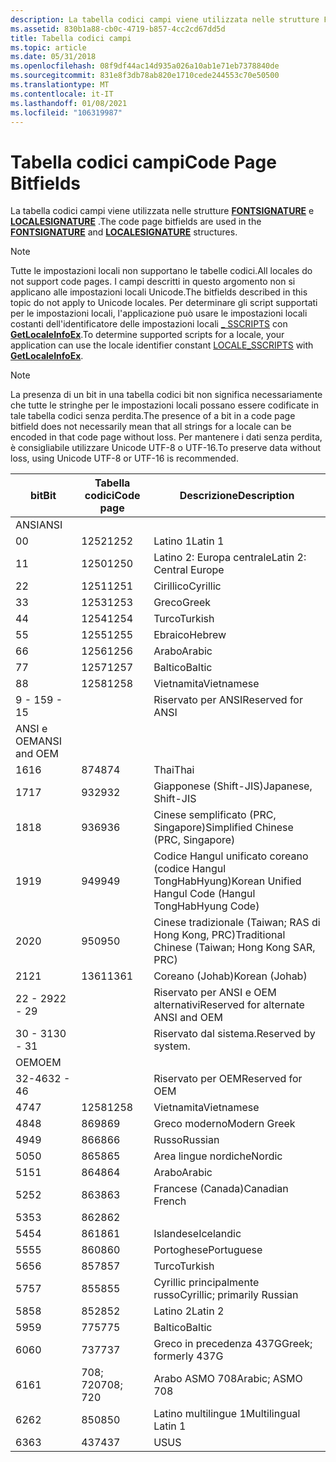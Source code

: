 ```yaml
---
description: La tabella codici campi viene utilizzata nelle strutture FONTSIGNATURE e LOCALESIGNATURE. Si noti che tutte le impostazioni locali non supportano le tabelle codici.
ms.assetid: 830b1a88-cb0c-4719-b857-4cc2cd67dd5d
title: Tabella codici campi
ms.topic: article
ms.date: 05/31/2018
ms.openlocfilehash: 08f9df44ac14d935a026a10ab1e71eb7378840de
ms.sourcegitcommit: 831e8f3db78ab820e1710cede244553c70e50500
ms.translationtype: MT
ms.contentlocale: it-IT
ms.lasthandoff: 01/08/2021
ms.locfileid: "106319987"
---
```

# <a name="code-page-bitfields"></a><span data-ttu-id="2beea-103">Tabella codici campi</span><span class="sxs-lookup"><span data-stu-id="2beea-103">Code Page Bitfields</span></span>

<span data-ttu-id="2beea-104">La tabella codici campi viene utilizzata nelle strutture [**FONTSIGNATURE**](/windows/win32/api/wingdi/ns-wingdi-fontsignature) e [**LOCALESIGNATURE**](/windows/win32/api/wingdi/ns-wingdi-localesignature) .</span><span class="sxs-lookup"><span data-stu-id="2beea-104">The code page bitfields are used in the [**FONTSIGNATURE**](/windows/win32/api/wingdi/ns-wingdi-fontsignature) and [**LOCALESIGNATURE**](/windows/win32/api/wingdi/ns-wingdi-localesignature) structures.</span></span>

> [!Note]  
> <span data-ttu-id="2beea-105">Tutte le impostazioni locali non supportano le tabelle codici.</span><span class="sxs-lookup"><span data-stu-id="2beea-105">All locales do not support code pages.</span></span> <span data-ttu-id="2beea-106">I campi descritti in questo argomento non si applicano alle impostazioni locali Unicode.</span><span class="sxs-lookup"><span data-stu-id="2beea-106">The bitfields described in this topic do not apply to Unicode locales.</span></span> <span data-ttu-id="2beea-107">Per determinare gli script supportati per le impostazioni locali, l'applicazione può usare le impostazioni locali costanti dell'identificatore delle impostazioni locali [ \_ SSCRIPTS](locale-sscripts.md) con [**GetLocaleInfoEx**](/windows/desktop/api/Winnls/nf-winnls-getlocaleinfoex).</span><span class="sxs-lookup"><span data-stu-id="2beea-107">To determine supported scripts for a locale, your application can use the locale identifier constant [LOCALE\_SSCRIPTS](locale-sscripts.md) with [**GetLocaleInfoEx**](/windows/desktop/api/Winnls/nf-winnls-getlocaleinfoex).</span></span>

 

> [!Note]  
> <span data-ttu-id="2beea-108">La presenza di un bit in una tabella codici bit non significa necessariamente che tutte le stringhe per le impostazioni locali possano essere codificate in tale tabella codici senza perdita.</span><span class="sxs-lookup"><span data-stu-id="2beea-108">The presence of a bit in a code page bitfield does not necessarily mean that all strings for a locale can be encoded in that code page without loss.</span></span> <span data-ttu-id="2beea-109">Per mantenere i dati senza perdita, è consigliabile utilizzare Unicode UTF-8 o UTF-16.</span><span class="sxs-lookup"><span data-stu-id="2beea-109">To preserve data without loss, using Unicode UTF-8 or UTF-16 is recommended.</span></span>

 



| <span data-ttu-id="2beea-110">bit</span><span class="sxs-lookup"><span data-stu-id="2beea-110">Bit</span></span>          | <span data-ttu-id="2beea-111">Tabella codici</span><span class="sxs-lookup"><span data-stu-id="2beea-111">Code page</span></span> | <span data-ttu-id="2beea-112">Descrizione</span><span class="sxs-lookup"><span data-stu-id="2beea-112">Description</span></span>                                           |
|--------------|-----------|-------------------------------------------------------|
| <span data-ttu-id="2beea-113">ANSI</span><span class="sxs-lookup"><span data-stu-id="2beea-113">ANSI</span></span>         |           |                                                       |
| <span data-ttu-id="2beea-114">0</span><span class="sxs-lookup"><span data-stu-id="2beea-114">0</span></span>            | <span data-ttu-id="2beea-115">1252</span><span class="sxs-lookup"><span data-stu-id="2beea-115">1252</span></span>      | <span data-ttu-id="2beea-116">Latino 1</span><span class="sxs-lookup"><span data-stu-id="2beea-116">Latin 1</span></span>                                               |
| <span data-ttu-id="2beea-117">1</span><span class="sxs-lookup"><span data-stu-id="2beea-117">1</span></span>            | <span data-ttu-id="2beea-118">1250</span><span class="sxs-lookup"><span data-stu-id="2beea-118">1250</span></span>      | <span data-ttu-id="2beea-119">Latino 2: Europa centrale</span><span class="sxs-lookup"><span data-stu-id="2beea-119">Latin 2: Central Europe</span></span>                               |
| <span data-ttu-id="2beea-120">2</span><span class="sxs-lookup"><span data-stu-id="2beea-120">2</span></span>            | <span data-ttu-id="2beea-121">1251</span><span class="sxs-lookup"><span data-stu-id="2beea-121">1251</span></span>      | <span data-ttu-id="2beea-122">Cirillico</span><span class="sxs-lookup"><span data-stu-id="2beea-122">Cyrillic</span></span>                                              |
| <span data-ttu-id="2beea-123">3</span><span class="sxs-lookup"><span data-stu-id="2beea-123">3</span></span>            | <span data-ttu-id="2beea-124">1253</span><span class="sxs-lookup"><span data-stu-id="2beea-124">1253</span></span>      | <span data-ttu-id="2beea-125">Greco</span><span class="sxs-lookup"><span data-stu-id="2beea-125">Greek</span></span>                                                 |
| <span data-ttu-id="2beea-126">4</span><span class="sxs-lookup"><span data-stu-id="2beea-126">4</span></span>            | <span data-ttu-id="2beea-127">1254</span><span class="sxs-lookup"><span data-stu-id="2beea-127">1254</span></span>      | <span data-ttu-id="2beea-128">Turco</span><span class="sxs-lookup"><span data-stu-id="2beea-128">Turkish</span></span>                                               |
| <span data-ttu-id="2beea-129">5</span><span class="sxs-lookup"><span data-stu-id="2beea-129">5</span></span>            | <span data-ttu-id="2beea-130">1255</span><span class="sxs-lookup"><span data-stu-id="2beea-130">1255</span></span>      | <span data-ttu-id="2beea-131">Ebraico</span><span class="sxs-lookup"><span data-stu-id="2beea-131">Hebrew</span></span>                                                |
| <span data-ttu-id="2beea-132">6</span><span class="sxs-lookup"><span data-stu-id="2beea-132">6</span></span>            | <span data-ttu-id="2beea-133">1256</span><span class="sxs-lookup"><span data-stu-id="2beea-133">1256</span></span>      | <span data-ttu-id="2beea-134">Arabo</span><span class="sxs-lookup"><span data-stu-id="2beea-134">Arabic</span></span>                                                |
| <span data-ttu-id="2beea-135">7</span><span class="sxs-lookup"><span data-stu-id="2beea-135">7</span></span>            | <span data-ttu-id="2beea-136">1257</span><span class="sxs-lookup"><span data-stu-id="2beea-136">1257</span></span>      | <span data-ttu-id="2beea-137">Baltico</span><span class="sxs-lookup"><span data-stu-id="2beea-137">Baltic</span></span>                                                |
| <span data-ttu-id="2beea-138">8</span><span class="sxs-lookup"><span data-stu-id="2beea-138">8</span></span>            | <span data-ttu-id="2beea-139">1258</span><span class="sxs-lookup"><span data-stu-id="2beea-139">1258</span></span>      | <span data-ttu-id="2beea-140">Vietnamita</span><span class="sxs-lookup"><span data-stu-id="2beea-140">Vietnamese</span></span>                                            |
| <span data-ttu-id="2beea-141">9 - 15</span><span class="sxs-lookup"><span data-stu-id="2beea-141">9 - 15</span></span>       |           | <span data-ttu-id="2beea-142">Riservato per ANSI</span><span class="sxs-lookup"><span data-stu-id="2beea-142">Reserved for ANSI</span></span>                                     |
| <span data-ttu-id="2beea-143">ANSI e OEM</span><span class="sxs-lookup"><span data-stu-id="2beea-143">ANSI and OEM</span></span> |           |                                                       |
| <span data-ttu-id="2beea-144">16</span><span class="sxs-lookup"><span data-stu-id="2beea-144">16</span></span>           | <span data-ttu-id="2beea-145">874</span><span class="sxs-lookup"><span data-stu-id="2beea-145">874</span></span>       | <span data-ttu-id="2beea-146">Thai</span><span class="sxs-lookup"><span data-stu-id="2beea-146">Thai</span></span>                                                  |
| <span data-ttu-id="2beea-147">17</span><span class="sxs-lookup"><span data-stu-id="2beea-147">17</span></span>           | <span data-ttu-id="2beea-148">932</span><span class="sxs-lookup"><span data-stu-id="2beea-148">932</span></span>       | <span data-ttu-id="2beea-149">Giapponese (Shift-JIS)</span><span class="sxs-lookup"><span data-stu-id="2beea-149">Japanese, Shift-JIS</span></span>                                   |
| <span data-ttu-id="2beea-150">18</span><span class="sxs-lookup"><span data-stu-id="2beea-150">18</span></span>           | <span data-ttu-id="2beea-151">936</span><span class="sxs-lookup"><span data-stu-id="2beea-151">936</span></span>       | <span data-ttu-id="2beea-152">Cinese semplificato (PRC, Singapore)</span><span class="sxs-lookup"><span data-stu-id="2beea-152">Simplified Chinese (PRC, Singapore)</span></span>                   |
| <span data-ttu-id="2beea-153">19</span><span class="sxs-lookup"><span data-stu-id="2beea-153">19</span></span>           | <span data-ttu-id="2beea-154">949</span><span class="sxs-lookup"><span data-stu-id="2beea-154">949</span></span>       | <span data-ttu-id="2beea-155">Codice Hangul unificato coreano (codice Hangul TongHabHyung)</span><span class="sxs-lookup"><span data-stu-id="2beea-155">Korean Unified Hangul Code (Hangul TongHabHyung Code)</span></span> |
| <span data-ttu-id="2beea-156">20</span><span class="sxs-lookup"><span data-stu-id="2beea-156">20</span></span>           | <span data-ttu-id="2beea-157">950</span><span class="sxs-lookup"><span data-stu-id="2beea-157">950</span></span>       | <span data-ttu-id="2beea-158">Cinese tradizionale (Taiwan; RAS di Hong Kong, PRC)</span><span class="sxs-lookup"><span data-stu-id="2beea-158">Traditional Chinese (Taiwan; Hong Kong SAR, PRC)</span></span>      |
| <span data-ttu-id="2beea-159">21</span><span class="sxs-lookup"><span data-stu-id="2beea-159">21</span></span>           | <span data-ttu-id="2beea-160">1361</span><span class="sxs-lookup"><span data-stu-id="2beea-160">1361</span></span>      | <span data-ttu-id="2beea-161">Coreano (Johab)</span><span class="sxs-lookup"><span data-stu-id="2beea-161">Korean (Johab)</span></span>                                        |
| <span data-ttu-id="2beea-162">22 - 29</span><span class="sxs-lookup"><span data-stu-id="2beea-162">22 - 29</span></span>      |           | <span data-ttu-id="2beea-163">Riservato per ANSI e OEM alternativi</span><span class="sxs-lookup"><span data-stu-id="2beea-163">Reserved for alternate ANSI and OEM</span></span>                   |
| <span data-ttu-id="2beea-164">30 - 31</span><span class="sxs-lookup"><span data-stu-id="2beea-164">30 - 31</span></span>      |           | <span data-ttu-id="2beea-165">Riservato dal sistema.</span><span class="sxs-lookup"><span data-stu-id="2beea-165">Reserved by system.</span></span>                                   |
| <span data-ttu-id="2beea-166">OEM</span><span class="sxs-lookup"><span data-stu-id="2beea-166">OEM</span></span>          |           |                                                       |
| <span data-ttu-id="2beea-167">32-46</span><span class="sxs-lookup"><span data-stu-id="2beea-167">32 - 46</span></span>      |           | <span data-ttu-id="2beea-168">Riservato per OEM</span><span class="sxs-lookup"><span data-stu-id="2beea-168">Reserved for OEM</span></span>                                      |
| <span data-ttu-id="2beea-169">47</span><span class="sxs-lookup"><span data-stu-id="2beea-169">47</span></span>           | <span data-ttu-id="2beea-170">1258</span><span class="sxs-lookup"><span data-stu-id="2beea-170">1258</span></span>      | <span data-ttu-id="2beea-171">Vietnamita</span><span class="sxs-lookup"><span data-stu-id="2beea-171">Vietnamese</span></span>                                            |
| <span data-ttu-id="2beea-172">48</span><span class="sxs-lookup"><span data-stu-id="2beea-172">48</span></span>           | <span data-ttu-id="2beea-173">869</span><span class="sxs-lookup"><span data-stu-id="2beea-173">869</span></span>       | <span data-ttu-id="2beea-174">Greco moderno</span><span class="sxs-lookup"><span data-stu-id="2beea-174">Modern Greek</span></span>                                          |
| <span data-ttu-id="2beea-175">49</span><span class="sxs-lookup"><span data-stu-id="2beea-175">49</span></span>           | <span data-ttu-id="2beea-176">866</span><span class="sxs-lookup"><span data-stu-id="2beea-176">866</span></span>       | <span data-ttu-id="2beea-177">Russo</span><span class="sxs-lookup"><span data-stu-id="2beea-177">Russian</span></span>                                               |
| <span data-ttu-id="2beea-178">50</span><span class="sxs-lookup"><span data-stu-id="2beea-178">50</span></span>           | <span data-ttu-id="2beea-179">865</span><span class="sxs-lookup"><span data-stu-id="2beea-179">865</span></span>       | <span data-ttu-id="2beea-180">Area lingue nordiche</span><span class="sxs-lookup"><span data-stu-id="2beea-180">Nordic</span></span>                                                |
| <span data-ttu-id="2beea-181">51</span><span class="sxs-lookup"><span data-stu-id="2beea-181">51</span></span>           | <span data-ttu-id="2beea-182">864</span><span class="sxs-lookup"><span data-stu-id="2beea-182">864</span></span>       | <span data-ttu-id="2beea-183">Arabo</span><span class="sxs-lookup"><span data-stu-id="2beea-183">Arabic</span></span>                                                |
| <span data-ttu-id="2beea-184">52</span><span class="sxs-lookup"><span data-stu-id="2beea-184">52</span></span>           | <span data-ttu-id="2beea-185">863</span><span class="sxs-lookup"><span data-stu-id="2beea-185">863</span></span>       | <span data-ttu-id="2beea-186">Francese (Canada)</span><span class="sxs-lookup"><span data-stu-id="2beea-186">Canadian French</span></span>                                       |
| <span data-ttu-id="2beea-187">53</span><span class="sxs-lookup"><span data-stu-id="2beea-187">53</span></span>           | <span data-ttu-id="2beea-188">862</span><span class="sxs-lookup"><span data-stu-id="2beea-188">862</span></span>       |                                                       |
| <span data-ttu-id="2beea-189">54</span><span class="sxs-lookup"><span data-stu-id="2beea-189">54</span></span>           | <span data-ttu-id="2beea-190">861</span><span class="sxs-lookup"><span data-stu-id="2beea-190">861</span></span>       | <span data-ttu-id="2beea-191">Islandese</span><span class="sxs-lookup"><span data-stu-id="2beea-191">Icelandic</span></span>                                             |
| <span data-ttu-id="2beea-192">55</span><span class="sxs-lookup"><span data-stu-id="2beea-192">55</span></span>           | <span data-ttu-id="2beea-193">860</span><span class="sxs-lookup"><span data-stu-id="2beea-193">860</span></span>       | <span data-ttu-id="2beea-194">Portoghese</span><span class="sxs-lookup"><span data-stu-id="2beea-194">Portuguese</span></span>                                            |
| <span data-ttu-id="2beea-195">56</span><span class="sxs-lookup"><span data-stu-id="2beea-195">56</span></span>           | <span data-ttu-id="2beea-196">857</span><span class="sxs-lookup"><span data-stu-id="2beea-196">857</span></span>       | <span data-ttu-id="2beea-197">Turco</span><span class="sxs-lookup"><span data-stu-id="2beea-197">Turkish</span></span>                                               |
| <span data-ttu-id="2beea-198">57</span><span class="sxs-lookup"><span data-stu-id="2beea-198">57</span></span>           | <span data-ttu-id="2beea-199">855</span><span class="sxs-lookup"><span data-stu-id="2beea-199">855</span></span>       | <span data-ttu-id="2beea-200">Cyrillic principalmente russo</span><span class="sxs-lookup"><span data-stu-id="2beea-200">Cyrillic; primarily Russian</span></span>                           |
| <span data-ttu-id="2beea-201">58</span><span class="sxs-lookup"><span data-stu-id="2beea-201">58</span></span>           | <span data-ttu-id="2beea-202">852</span><span class="sxs-lookup"><span data-stu-id="2beea-202">852</span></span>       | <span data-ttu-id="2beea-203">Latino 2</span><span class="sxs-lookup"><span data-stu-id="2beea-203">Latin 2</span></span>                                               |
| <span data-ttu-id="2beea-204">59</span><span class="sxs-lookup"><span data-stu-id="2beea-204">59</span></span>           | <span data-ttu-id="2beea-205">775</span><span class="sxs-lookup"><span data-stu-id="2beea-205">775</span></span>       | <span data-ttu-id="2beea-206">Baltico</span><span class="sxs-lookup"><span data-stu-id="2beea-206">Baltic</span></span>                                                |
| <span data-ttu-id="2beea-207">60</span><span class="sxs-lookup"><span data-stu-id="2beea-207">60</span></span>           | <span data-ttu-id="2beea-208">737</span><span class="sxs-lookup"><span data-stu-id="2beea-208">737</span></span>       | <span data-ttu-id="2beea-209">Greco in precedenza 437G</span><span class="sxs-lookup"><span data-stu-id="2beea-209">Greek; formerly 437G</span></span>                                  |
| <span data-ttu-id="2beea-210">61</span><span class="sxs-lookup"><span data-stu-id="2beea-210">61</span></span>           | <span data-ttu-id="2beea-211">708; 720</span><span class="sxs-lookup"><span data-stu-id="2beea-211">708; 720</span></span>  | <span data-ttu-id="2beea-212">Arabo ASMO 708</span><span class="sxs-lookup"><span data-stu-id="2beea-212">Arabic; ASMO 708</span></span>                                      |
| <span data-ttu-id="2beea-213">62</span><span class="sxs-lookup"><span data-stu-id="2beea-213">62</span></span>           | <span data-ttu-id="2beea-214">850</span><span class="sxs-lookup"><span data-stu-id="2beea-214">850</span></span>       | <span data-ttu-id="2beea-215">Latino multilingue 1</span><span class="sxs-lookup"><span data-stu-id="2beea-215">Multilingual Latin 1</span></span>                                  |
| <span data-ttu-id="2beea-216">63</span><span class="sxs-lookup"><span data-stu-id="2beea-216">63</span></span>           | <span data-ttu-id="2beea-217">437</span><span class="sxs-lookup"><span data-stu-id="2beea-217">437</span></span>       | <span data-ttu-id="2beea-218">US</span><span class="sxs-lookup"><span data-stu-id="2beea-218">US</span></span>                                                    |



 

 

 



